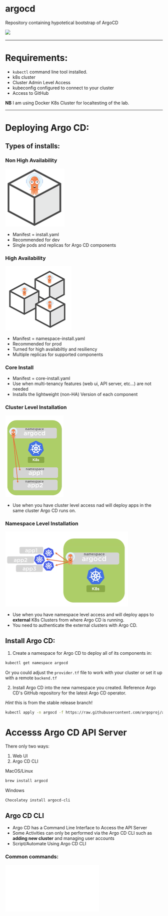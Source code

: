 # argocd
Repository containing hypotetical bootstrap of ArgoCD

<a href="https://argo-cd.readthedocs.io/en/stable/"><img src="https://argo-cd.readthedocs.io/en/stable/assets/logo.png" /></a>

---

# Requirements:
- `kubectl` command line tool installed.
- k8s cluster
- Cluster Admin Level Access
- kubeconfig configured to connect to your cluster
- Access to GitHub

**NB** I am using Docker K8s Cluster for localtesting of the lab.

---


# Deploying Argo CD:

## Types of installs:

### Non High Availability

![Non High Availability](images/non-ha.png)

- Manifest = install.yaml
- Recommended for dev
- Single pods and replicas for Argo CD components

### High Availability

![High Availability](images/ha.png)
- Manifest = namespace-install.yaml
- Recommended for prod
- Turned for high availabiltiy and resiliency
- Multiple replicas for supported components

### Core Install
- Manifest = core-install.yaml
- Use when multi-tenancy features (web ui, API server, etc...) are not needed
- Installs the lightweight (non-HA) Version of each component

### Cluster Level Installation

![Cluster Level](images/cluster-level.png)

- Use when you have cluster level access nad will deploy apps in the same cluster Argo CD runs on.

### Namespace Level Installation

![Namespace Level](images/ns-level.png)

- Use when you have namespace level access and will deploy apps to **external** K8s Clusters from where Argo CD is running.
- You need to authenticate the external clusters with Argo CD.

## Install Argo CD:

1. Create a namespace for Argo CD to deploy all of its components in:

```bash
kubectl get namespace argocd
``` 
Or you could adjust the ```provider.tf``` file to work with your cluster or set it up with a remote ```backend.tf``` 

2. Install Argo CD into the new namespace you created. Reference Argo CD's GitHub repository for the latest Argo CD operator.


*Hint* this is from the stable release branch!
```bash
kubectl apply -n argocd -f https://raw.githubusercontent.com/argoproj/argo-cd/stable/manifests/install.yaml
```

# Accesss Argo CD API Server

There only two ways:

1. Web UI
2. Argo CD CLI


MacOS/Linux
```bash
brew install argocd
```

Windows
```pwsh
Chocolatey install argocd-cli
```


## Argo CD CLI

- Argo CD has a Command Line Interface to Access the API Server
- Some Activities can only be performed via the Argo CD CLI such as **adding new cluster** and managing user accounts
- Script/Automate Using Argo CD CLI

### Common commands:

![Commands](commands.md)

#